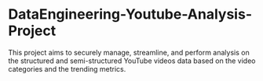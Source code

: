 # DataEngineering-Youtube-Analysis-Project
This project aims to securely manage, streamline, and perform analysis on the structured and semi-structured YouTube videos data based on the video categories and the trending metrics.
